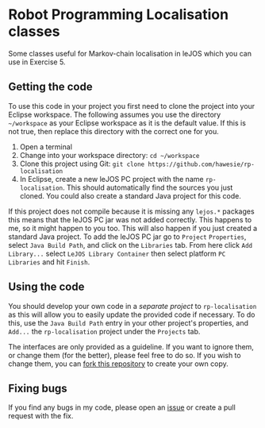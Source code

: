 # Robot Programming Localisation classes

Some classes useful for Markov-chain localisation in leJOS which you can use in Exercise 5. 

## Getting the code

To use this code in your project you first need to clone the project into your Eclipse workspace. The following assumes you use the directory `~/workspace` as your Eclipse workspace as it is the default value. If this is not true, then replace this directory with the correct one for you. 

1. Open a terminal
2. Change into your workspace directory: `cd ~/workspace`
3. Clone this project using Git: `git clone https://github.com/hawesie/rp-localisation`
4. In Eclipse, create a new leJOS PC project with the name `rp-localisation`. This should automatically find the sources you just cloned. You could also create a standard Java project for this code.

If this project does not compile because it is missing any `lejos.*` packages this means that the leJOS PC jar was not added correctly. This happens to me, so it might happen to you too. This will also happen if you just created a standard Java project. To add the leJOS PC jar go to `Project` `Properties`, select `Java Build Path`, and click on the `Libraries` tab. From here click `Add Library...` select `LeJOS Library Container` then select platform `PC Libraries` and hit `Finish`.

## Using the code

You should develop your own code in a *separate project* to `rp-localisation` as this will allow you to easily update the provided code if necessary. To do this, use the `Java Build Path` entry in your other project's properties, and `Add...` the `rp-localisation` project under the `Projects` tab.

The interfaces are only provided as a guideline. If you want to ignore them, or change them (for the better), please feel free to do so. If you wish to change them, you can [fork this repository](https://github.com/hawesie/rp-localisation/fork) to create your own copy. 

## Fixing bugs

If you find any bugs in my code, please open an [issue](https://github.com/hawesie/rp-localisation/issues) or create a pull request with the fix.
